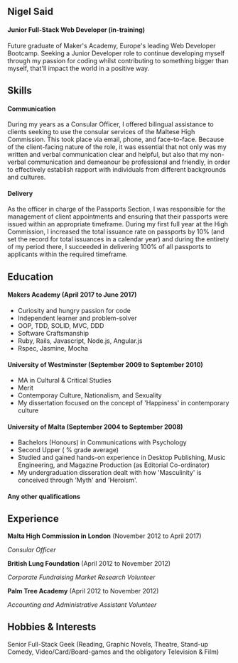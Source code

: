 ## Nigel Said
#### Junior Full-Stack Web Developer (in-training)
Future graduate of Maker's Academy, Europe's leading Web Developer Bootcamp.  Seeking a Junior Developer role to continue developing myself through my passion for coding whilst contributing to something bigger than myself, that'll impact the world in a positive way.

## Skills

#### Communication

During my years as a Consular Officer, I offered bilingual assistance to clients seeking to use the consular services of the Maltese High Commission.  This took place via email, phone, and face-to-face. Because of the client-facing nature of the role, it was essential that not only was my written and verbal communication clear and helpful, but also that my non-verbal communication and demeanour be professional and friendly, in order to effectively establish rapport with individuals from different backgrounds and cultures.

#### Delivery

As the officer in charge of the Passports Section, I was responsible for the management of client appointments and ensuring that their passports were issued within an appropriate timeframe. During my first full year at the High Commission, I increased the total issuance rate on passports by 10% (and set the record for total issuances in a calendar year) and during the entirety of my period there, I succeeded in delivering 100% of all passports to applicants within the required timeframe.  

## Education

#### Makers Academy (April 2017 to June 2017)

- Curiosity and hungry passion for code
- Independent learner and problem-solver
- OOP, TDD, SOLID, MVC, DDD
- Software Craftsmanship
- Ruby, Rails, Javascript, Node.js, Angular.js
- Rspec, Jasmine, Mocha

#### University of Westminster (September 2009 to September 2010)

- MA in Cultural & Critical Studies
- Merit
- Contemporay Culture, Nationalism, and Sexuality
- My dissertation focused on the concept of 'Happiness' in contemporary culture

#### University of Malta (September 2004 to September 2008)

- Bachelors (Honours) in Communications with Psychology
- Second Upper ( % grade average)
- Studied and gained hands-on experience in Desktop Publishing, Music Engineering, and Magazine Production (as Editorial Co-ordinator)
- My undergraduation disseration dealt with how 'Masculinity' is conceived through 'Myth' and 'Heroism'.


#### Any other qualifications

## Experience

**Malta High Commission in London** (November 2012 to April 2017)    

*Consular Officer*

**British Lung Foundation** (April 2012 to November 2012) 

*Corporate Fundraising Market Research Volunteer*

**Palm Tree Academy** (April 2012 to November 2012)

*Accounting and Administrative Assistant Volunteer*


## Hobbies & Interests

Senior Full-Stack Geek (Reading, Graphic Novels, Theatre, Stand-up Comedy, Video/Card/Board-games and the obligatory Television & Film)

